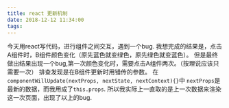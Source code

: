 ```yaml
---
title: react 更新机制
date: 2018-12-12 11:34:00
tags:
---
```

今天用react写代码，进行组件之间交互，遇到一个bug.
我想完成的结果是，点击A组件时，B组件颜色变化（原先蓝色就变绿色，原先绿色就变蓝色）。
但是最终做出结果出现一个bug,第一次颜色变化时，需要点击A组件两次。（按理说应该只需要一次）
排查发现是在B组件更新时用错传的参数。
在`componentWillUpdate(nextProps, nextState, nextContext){}`中
`nextProps`是最新的数据，而我用成了`this.props`.
所以我实际上一直取的是上一次数据来渲染这一次页面，出现了以上的bug.